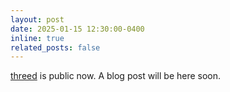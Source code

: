```yaml
---
layout: post
date: 2025-01-15 12:30:00-0400
inline: true
related_posts: false
---
```


[threed](https://github.com/eraysevgen/threed) is public now. A blog post will be here soon.
